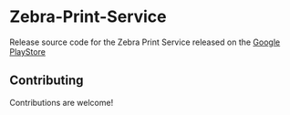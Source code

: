 # Zebra-Print-Service

Release source code for the Zebra Print Service released on the [Google PlayStore](https://play.google.com/store/apps/details?id=com.zebra.zebraprintservice)

## Contributing
Contributions are welcome! 

